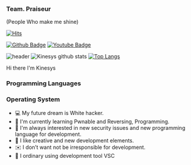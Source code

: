 ### Team. Praiseur
(People Who make me shine)

[![Hits](https://hits.seeyoufarm.com/api/count/incr/badge.svg?url=https://github.com/Kinesys)](https://hits.seeyoufarm.com) 

[![Github Badge](http://img.shields.io/badge/-Github%20-black?style=flat-square&logo=github&link=https://github.com/kinesys)](https://github.com/kinesys)
[![Youtube Badge](https://img.shields.io/badge/Youtube-ff0000?style=flat-square&logo=youtube&link=https://www.youtube.com/channel/UCzvy3twsV4JbESQR9vt1UaA)](https://www.youtube.com/channel/UCzvy3twsV4JbESQR9vt1UaA)

![header](https://capsule-render.vercel.app/api?type=wave&color=gradient&height=300&section=footer&text=Kinesys%20Github&fontSize=90)
![Kinesys github stats](https://github-readme-stats.vercel.app/api?username=Kinesys&show_icons=true&theme=tokyonight )
[![Top Langs](https://github-readme-stats.vercel.app/api/top-langs/?username=Kinesys&layout=compact&show_icons=true&theme=tokyonight)](https://github.com/Kinesys/github-readme-stats)

Hi there I'm Kinesys 

### Programming Languages


### Operating System


- 💻 My future dream is White hacker. 
- 🌱 I'm currently learning Pwnable and Reversing, Programming. 
- 🔭 I'm always interested in new security issues and new programming language for development.
- 🐼 I like creative and new development elements.
- ✉️ I don’t want not be irresponsible for development.
- 🐧 I ordinary using development tool VSC 
